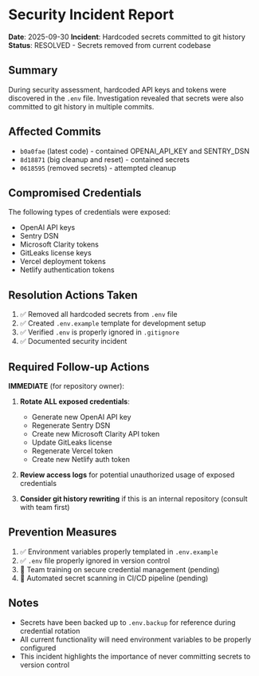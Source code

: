 # Security Incident Report

**Date**: 2025-09-30
**Incident**: Hardcoded secrets committed to git history
**Status**: RESOLVED - Secrets removed from current codebase

## Summary

During security assessment, hardcoded API keys and tokens were discovered in the `.env` file. Investigation revealed that secrets were also committed to git history in multiple commits.

## Affected Commits

- `b0a0fae` (latest code) - contained OPENAI_API_KEY and SENTRY_DSN
- `8d18871` (big cleanup and reset) - contained secrets
- `0618595` (removed secrets) - attempted cleanup

## Compromised Credentials

The following types of credentials were exposed:

- OpenAI API keys
- Sentry DSN
- Microsoft Clarity tokens
- GitLeaks license keys
- Vercel deployment tokens
- Netlify authentication tokens

## Resolution Actions Taken

1. ✅ Removed all hardcoded secrets from `.env` file
2. ✅ Created `.env.example` template for development setup
3. ✅ Verified `.env` is properly ignored in `.gitignore`
4. ✅ Documented security incident

## Required Follow-up Actions

**IMMEDIATE** (for repository owner):

1. **Rotate ALL exposed credentials**:
   - Generate new OpenAI API key
   - Regenerate Sentry DSN
   - Create new Microsoft Clarity API token
   - Update GitLeaks license
   - Regenerate Vercel token
   - Create new Netlify auth token

2. **Review access logs** for potential unauthorized usage of exposed credentials

3. **Consider git history rewriting** if this is an internal repository (consult with team first)

## Prevention Measures

1. ✅ Environment variables properly templated in `.env.example`
2. ✅ `.env` file properly ignored in version control
3. 🔄 Team training on secure credential management (pending)
4. 🔄 Automated secret scanning in CI/CD pipeline (pending)

## Notes

- Secrets have been backed up to `.env.backup` for reference during credential rotation
- All current functionality will need environment variables to be properly configured
- This incident highlights the importance of never committing secrets to version control
